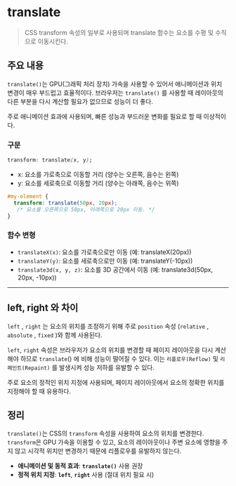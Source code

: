 # translate

> CSS transform 속성의 일부로 사용되며 translate 함수는 요소를 수평 및 수직으로 이동시킨다.

## 주요 내용

`translate()`는 GPU(그래픽 처리 장치) 가속을 사용할 수 있어서 애니메이션과 위치 변경이 매우 부드럽고 효율적이다. 브라우저는 `translate()` 를 사용할 때 레이아웃의 다른 부분을 다시 계산할 필요가 없으므로 성능이 더 좋다.

주로 애니메이션 효과에 사용되며, 빠른 성능과 부드러운 변화를 필요로 할 때 이상적이다.

### 구문

```css
transform: translate(x, y);
```

- x: 요소를 가로축으로 이동할 거리 (양수는 오른쪽, 음수는 왼쪽)
- y: 요소를 세로축으로 이동할 거리 (양수는 아래쪽, 음수는 위쪽)

```css
#my-element {
  transform: translate(50px, 20px);
   /* 요소를 오른쪽으로 50px, 아래쪽으로 20px 이동. */
}
```

### 함수 변형

- `translateX(x)`: 요소를 가로축으로만 이동 (예: translateX(20px))
- `translateY(y)`: 요소를 세로축으로만 이동 (예: translateY(-10px))
- `translate3d(x, y, z)`: 요소를 3D 공간에서 이동 (예: translate3d(50px, 20px, -10px))

---
  

## left, right 와 차이

`left` , `right` 는 요소의 위치를 조정하기 위해 주로 `position` 속성 (`relative` , `absolute` , `fixed` )와 함께 사용된다.

`left`, `right` 속성은 브라우저가 요소의 위치를 변경할 때 페이지 레이아웃을 다시 계산해야 하므로 `translate`() 에 비해 성능이 떨어질 수 있다. 이는 `리플로우(Reflow)` 및 `리페인트(Repaint)` 를 발생시켜 성능 저하를 유발할 수 있다.

주로 요소의 정적인 위치 지정에 사용되며, 페이지 레이아웃에서 요소의 정확한 위치를 지정해야 할 때 유용하다.

## 정리

`translate()`는 CSS의 `transform` 속성을 사용하여 요소의 위치를 변경한다. `transform`은 GPU 가속을 이용할 수 있고, 요소의 레이아웃이나 주변 요소에 영향을 주지 않고 시각적 위치만 변경하기 때문에 리플로우를 유발하지 않는다.

- **애니메이션 및 동적 효과**: **`translate()`** 사용 권장
- **정적 위치 지정**: **`left`**, **`right`** 사용 (절대 위치 필요 시)